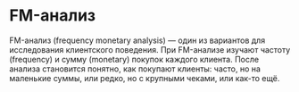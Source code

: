 # FM-анализ

FM-анализ (frequency monetary analysis) — один из вариантов для исследования клиентского поведения. При FM-анализе изучают частоту (frequency) и сумму (monetary) покупок каждого клиента. После анализа становится понятно, как покупают клиенты: часто, но на маленькие суммы, или редко, но с крупными чеками, или как-то ещё.
